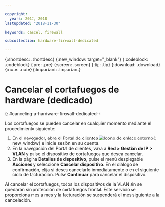 ```yaml
---

copyright:
  years: 2017, 2018
lastupdated: "2018-11-30"

keywords: cancel, firewall

subcollection: hardware-firewall-dedicated

---
```


{:shortdesc: .shortdesc}
{:new_window: target="_blank"}
{:codeblock: .codeblock}
{:pre: .pre}
{:screen: .screen}
{:tip: .tip}
{:download: .download}
{:note: .note}
{:important: .important}

# Cancelar el cortafuegos de hardware (dedicado)
{: #canceling-a-hardware-firewall-dedicated-}

Los cortafuegos se pueden cancelar en cualquier momento mediante el procedimiento siguiente:

1. En el navegador, abra el [Portal de clientes ![Icono de enlace externo](../../icons/launch-glyph.svg "Icono de enlace externo")](https://control.softlayer.com/){: new_window} e inicie sesión en su cuenta.
2. En la navegación del Portal de clientes, vaya a **Red > Gestión de IP > VLAN** y pulse el dispositivo de cortafuegos que desea cancelar.
3. En la página **Detalles de dispositivo**, pulse el menú desplegable **Acciones** y seleccione **Cancelar dispositivo**. En el diálogo de confirmación, elija si desea cancelarlo inmediatamente o en el siguiente ciclo de facturación. Pulse **Continuar** para cancelar el dispositivo.

Al cancelar el cortafuegos, todos los dispositivos de la VLAN sin se quedarán sin protección de cortafuegos frontal. Este servicio se proporciona mes a mes y la facturación se suspenderá el mes siguiente a la cancelación.
